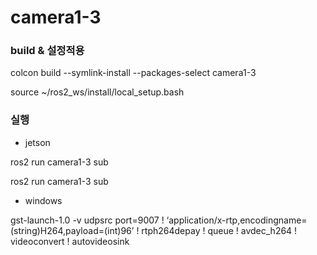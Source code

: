 # camera1-3

### build & 설정적용

colcon build --symlink-install --packages-select camera1-3

source ~/ros2_ws/install/local_setup.bash

### 실행

- jetson

ros2 run camera1-3 sub

ros2 run camera1-3 sub

- windows

gst-launch-1.0 -v udpsrc port=9007 ! ‘application/x-rtp,encodingname=(string)H264,payload=(int)96’ ! rtph264depay ! queue ! avdec_h264 ! videoconvert ! autovideosink
